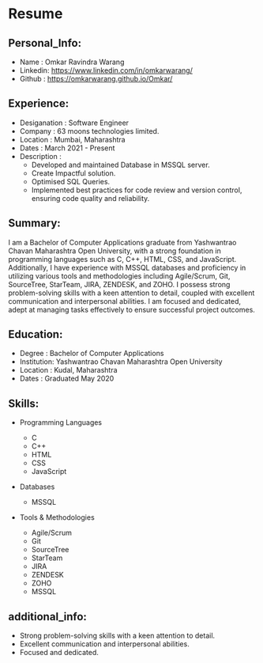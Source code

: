 # Resume
## Personal_Info:
  - Name    : Omkar Ravindra Warang
  - Linkedin: https://www.linkedin.com/in/omkarwarang/
  - Github  : https://omkarwarang.github.io/Omkar/

## Experience:
  - Desiganation : Software Engineer
  - Company      : 63 moons technologies limited.
  - Location     : Mumbai, Maharashtra
  - Dates        : March 2021 - Present
  - Description  :
      - Developed and maintained Database in MSSQL server.
      - Create Impactful solution.
      - Optimised SQL Queries.
      - Implemented best practices for code review and version control, ensuring code quality and reliability.

## Summary:
I am a Bachelor of Computer Applications graduate from Yashwantrao Chavan Maharashtra Open University, with a strong foundation in programming languages such as C, C++, HTML, CSS, and JavaScript. Additionally, I have experience with MSSQL databases and proficiency in utilizing various tools and methodologies including Agile/Scrum, Git, SourceTree, StarTeam, JIRA, ZENDESK, and ZOHO. I possess strong problem-solving skills with a keen attention to detail, coupled with excellent communication and interpersonal abilities. I am focused and dedicated, adept at managing tasks effectively to ensure successful project outcomes.

## Education:
  - Degree     : Bachelor of Computer Applications
  - Institution: Yashwantrao Chavan Maharashtra Open University
  - Location   : Kudal, Maharashtra
  - Dates      : Graduated May 2020

## Skills:
  - Programming Languages
      - C
      - C++
      - HTML
      - CSS
      - JavaScript

  - Databases
      - MSSQL
      
  - Tools & Methodologies
      - Agile/Scrum
      - Git
      - SourceTree
      - StarTeam
      - JIRA
      - ZENDESK
      - ZOHO
      - MSSQL

## additional_info:
  - Strong problem-solving skills with a keen attention to detail.
  - Excellent communication and interpersonal abilities.
  - Focused and dedicated.


